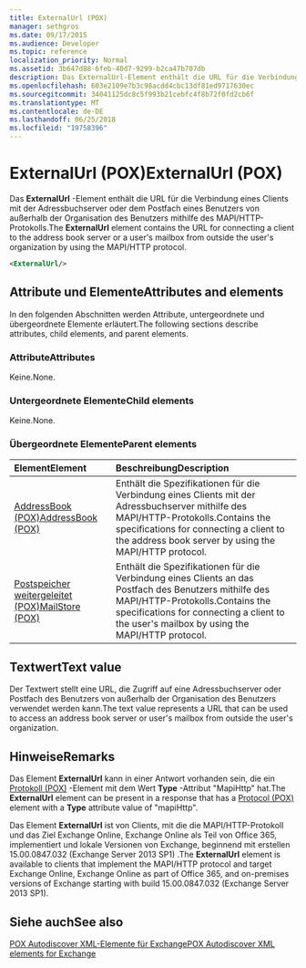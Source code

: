 ```yaml
---
title: ExternalUrl (POX)
manager: sethgros
ms.date: 09/17/2015
ms.audience: Developer
ms.topic: reference
localization_priority: Normal
ms.assetid: 3b647d88-6feb-40d7-9299-b2ca47b707db
description: Das ExternalUrl-Element enthält die URL für die Verbindung eines Clients mit der Adressbuchserver oder dem Postfach eines Benutzers von außerhalb der Organisation des Benutzers mithilfe des MAPI/HTTP-Protokolls.
ms.openlocfilehash: 603e2109e7b3c98acdd4cbc13df81ed9717630ec
ms.sourcegitcommit: 34041125dc8c5f993b21cebfc4f8b72f0fd2cb6f
ms.translationtype: MT
ms.contentlocale: de-DE
ms.lasthandoff: 06/25/2018
ms.locfileid: "19758396"
---
```

# <a name="externalurl-pox"></a><span data-ttu-id="a3f7d-103">ExternalUrl (POX)</span><span class="sxs-lookup"><span data-stu-id="a3f7d-103">ExternalUrl (POX)</span></span>

<span data-ttu-id="a3f7d-104">Das **ExternalUrl** -Element enthält die URL für die Verbindung eines Clients mit der Adressbuchserver oder dem Postfach eines Benutzers von außerhalb der Organisation des Benutzers mithilfe des MAPI/HTTP-Protokolls.</span><span class="sxs-lookup"><span data-stu-id="a3f7d-104">The **ExternalUrl** element contains the URL for connecting a client to the address book server or a user's mailbox from outside the user's organization by using the MAPI/HTTP protocol.</span></span> 
  
```XML
<ExternalUrl/>
```

## <a name="attributes-and-elements"></a><span data-ttu-id="a3f7d-105">Attribute und Elemente</span><span class="sxs-lookup"><span data-stu-id="a3f7d-105">Attributes and elements</span></span>

<span data-ttu-id="a3f7d-106">In den folgenden Abschnitten werden Attribute, untergeordnete und übergeordnete Elemente erläutert.</span><span class="sxs-lookup"><span data-stu-id="a3f7d-106">The following sections describe attributes, child elements, and parent elements.</span></span>
  
### <a name="attributes"></a><span data-ttu-id="a3f7d-107">Attribute</span><span class="sxs-lookup"><span data-stu-id="a3f7d-107">Attributes</span></span>

<span data-ttu-id="a3f7d-108">Keine.</span><span class="sxs-lookup"><span data-stu-id="a3f7d-108">None.</span></span>
  
### <a name="child-elements"></a><span data-ttu-id="a3f7d-109">Untergeordnete Elemente</span><span class="sxs-lookup"><span data-stu-id="a3f7d-109">Child elements</span></span>

<span data-ttu-id="a3f7d-110">Keine.</span><span class="sxs-lookup"><span data-stu-id="a3f7d-110">None.</span></span>
  
### <a name="parent-elements"></a><span data-ttu-id="a3f7d-111">Übergeordnete Elemente</span><span class="sxs-lookup"><span data-stu-id="a3f7d-111">Parent elements</span></span>

|<span data-ttu-id="a3f7d-112">**Element**</span><span class="sxs-lookup"><span data-stu-id="a3f7d-112">**Element**</span></span>|<span data-ttu-id="a3f7d-113">**Beschreibung**</span><span class="sxs-lookup"><span data-stu-id="a3f7d-113">**Description**</span></span>|
|:-----|:-----|
|[<span data-ttu-id="a3f7d-114">AddressBook (POX)</span><span class="sxs-lookup"><span data-stu-id="a3f7d-114">AddressBook (POX)</span></span>](addressbook-pox.md) <br/> |<span data-ttu-id="a3f7d-115">Enthält die Spezifikationen für die Verbindung eines Clients mit der Adressbuchserver mithilfe des MAPI/HTTP-Protokolls.</span><span class="sxs-lookup"><span data-stu-id="a3f7d-115">Contains the specifications for connecting a client to the address book server by using the MAPI/HTTP protocol.</span></span>  <br/> |
|[<span data-ttu-id="a3f7d-116">Postspeicher weitergeleitet (POX)</span><span class="sxs-lookup"><span data-stu-id="a3f7d-116">MailStore (POX)</span></span>](mailstore-pox.md) <br/> |<span data-ttu-id="a3f7d-117">Enthält die Spezifikationen für die Verbindung eines Clients an das Postfach des Benutzers mithilfe des MAPI/HTTP-Protokolls.</span><span class="sxs-lookup"><span data-stu-id="a3f7d-117">Contains the specifications for connecting a client to the user's mailbox by using the MAPI/HTTP protocol.</span></span>  <br/> |
   
## <a name="text-value"></a><span data-ttu-id="a3f7d-118">Textwert</span><span class="sxs-lookup"><span data-stu-id="a3f7d-118">Text value</span></span>

<span data-ttu-id="a3f7d-119">Der Textwert stellt eine URL, die Zugriff auf eine Adressbuchserver oder Postfach des Benutzers von außerhalb der Organisation des Benutzers verwendet werden kann.</span><span class="sxs-lookup"><span data-stu-id="a3f7d-119">The text value represents a URL that can be used to access an address book server or user's mailbox from outside the user's organization.</span></span>
  
## <a name="remarks"></a><span data-ttu-id="a3f7d-120">Hinweise</span><span class="sxs-lookup"><span data-stu-id="a3f7d-120">Remarks</span></span>

<span data-ttu-id="a3f7d-121">Das Element **ExternalUrl** kann in einer Antwort vorhanden sein, die ein [Protokoll (POX)](protocol-pox.md) -Element mit dem Wert **Type** -Attribut "MapiHttp" hat.</span><span class="sxs-lookup"><span data-stu-id="a3f7d-121">The **ExternalUrl** element can be present in a response that has a [Protocol (POX)](protocol-pox.md) element with a **Type** attribute value of "mapiHttp".</span></span> 
  
<span data-ttu-id="a3f7d-122">Das Element **ExternalUrl** ist von Clients, mit die die MAPI/HTTP-Protokoll und das Ziel Exchange Online, Exchange Online als Teil von Office 365, implementiert und lokale Versionen von Exchange, beginnend mit erstellen 15.00.0847.032 (Exchange Server 2013 SP1) .</span><span class="sxs-lookup"><span data-stu-id="a3f7d-122">The **ExternalUrl** element is available to clients that implement the MAPI/HTTP protocol and target Exchange Online, Exchange Online as part of Office 365, and on-premises versions of Exchange starting with build 15.00.0847.032 (Exchange Server 2013 SP1).</span></span> 
  
## <a name="see-also"></a><span data-ttu-id="a3f7d-123">Siehe auch</span><span class="sxs-lookup"><span data-stu-id="a3f7d-123">See also</span></span>



[<span data-ttu-id="a3f7d-124">POX Autodiscover XML-Elemente für Exchange</span><span class="sxs-lookup"><span data-stu-id="a3f7d-124">POX Autodiscover XML elements for Exchange</span></span>](pox-autodiscover-xml-elements-for-exchange.md)

